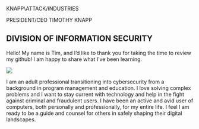 KNAPP\ATTACK/INDUSTRIES	

PRESIDENT/CEO TIMOTHY KNAPP

DIVISION OF INFORMATION SECURITY
------------------------------------------------------------------------------------------------------------
Hello! My name is Tim, and I’d like to thank you for taking the time to review my github! I am happy to share what I’ve been learning.

<a href="https://linkedin.com/in/tkeveryday"><img src="https://img.shields.io/badge/-LinkedIn-0072b1?&style-for-the-badge&logo=linkedin&logoColor=white" /></a> 

I am an adult professional transitioning into cybersecurity from a  background in program management and education. I love solving complex problems and I want to stay current with technology and help in the fight against criminal and fraudulent users. I have been an active and avid user of computers, both personally and professionally, for my entire life. I feel I am ready to be a guide and counsel for others in safely shaping their digital landscapes.

